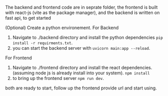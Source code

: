 The backend and frontend code are in seprate folder, the frontend is built with react-js (vite as the package manager), and the backend is written on fast api, to get started 

(Optional) Create a python environement.
For Backend
1. Navigate to ./backend directory and install the python dependencies
    `pip install -r requirments.txt`.
2. you can start the backend server with `uvicorn main:app --reload`.


For Frontend
1. Navigate to ./frontend directory and install the react dependencies. (assuming node js is already install into your system).
    `npm install`
2. to bring up the frontend server `npm run dev`.


both are ready to start, follow up the frontend provide url and start using.

